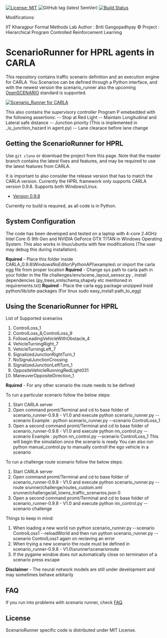 [![License: MIT](https://img.shields.io/badge/License-MIT-yellow.svg)](https://opensource.org/licenses/MIT)
![GitHub tag (latest SemVer)](https://img.shields.io/github/tag/carla-simulator/scenario_runner.svg)
[![Build Status](https://travis-ci.com/carla-simulator/scenario_runner.svg?branch=master)](https://travis-ci.com/carla/scenario_runner)

Modifications:

IIT Kharagpur
Formal Methods Lab
Author : Briti Gangopadhyay ©
Project : Hierarchical Program Controlled Reinforcement Learning

ScenarioRunner for HPRL agents in CARLA
=======================================
This repository contains traffic scenario definition and an execution engine
for CARLA. You 
Scenarios can be defined through a Python interface, and with the newest version
the scenario_runner also the upcoming [OpenSCENARIO](http://www.openscenario.org/) standard is supported.

[![Scenario_Runner for CARLA](Docs/img/scenario_runner_video.png)](https://youtu.be/ChmF8IFagpo?t=68)

This also contains the supervisory controller Program P emebedded with the following assertions:
 -- Stop at Red Light
 -- Maintain Longitudinal and Lateral safe distance
 -- Junction priority (This is implemented in _is_junction_hazard in agent.py)
 -- Lane clearace before lane change


Getting the ScenarioRunner for HPRL
-----------------------------------

Use `git clone` or download the project from this page. Note that the master
branch contains the latest fixes and features, and may be required to use the latest features from CARLA.

It is important to also consider the release version that has to match the CARLA version. Currently the HPRL framework only supports CARLA version 0.9.8.
Supports both Windows/Linux.

* [Version 0.9.8](https://github.com/carla-simulator/scenario_runner/releases/tag/v0.9.8) 


Currently no build is required, as all code is in Python.

System Configuration
--------------------

The code has been developed and tested on a laptop with 4-core 2.4GHz Intel Core i5 9th Gen and NVIDIA GeForce GTX TITAN
in Windows Operating System. This also works in linux/ubuntu with few modifications (The user may debug this during installation).

**Rquired** - Place this folder inside CARLA_0.9.8\WindowsNoEditor\PythonAPI\examples\ or import the carla egg file from proper location
**Rquired** - Change sys path to carla path in your folder in the file challenges/env/scene_layout_sensor.py , install dependencies (py_trees,xmlschema,shapely etc mentioned in requirements.txt)
**Rquired** - Place the carla egg package unzipped insid python/lib/site-packages (For linux sudo easy_install path_to_egg)

Using the ScenarioRunner for HPRL
---------------------------------

List of Supported scenarios
1) ControlLoss_1
2) ControlLoss_8,ControlLoss_9
3) FollowLeadingVehicleWithObstacle_4
4) VehicleTurningRight_7
5) VehicleTurningLeft_7
6) SignalizedJunctionRightTurn_1
7) NoSignalJunctionCrossing
8) SignalizedJunctionLeftTurn_1
9) OppositeVehicleRunningRedLight031
10) ManeuverOppositeDirection_1

**Rquired** - For any other scenario the route needs to be defined

To run a particular scenario follow the below steps:
1) Start CARLA server
2) Open command promt/Terminal and cd to base folder of scenario_runner-0.9.8 - V1.0 and execute python scenario_runner.py --scenario <Scenario Name>
Example : python scenario_runner.py --scenario ControlLoss_1
3) Open a second command promt/Terminal and cd to base folder of scenario_runner-0.9.8 - V1.0 and execute python nn_control.py --scenario <Scenario Name>
Example : python nn_control.py --scenario ControlLoss_1
This will begin the simulation once the scenario is ready
You can also run python manual_control.py to manually controll the ego vehicle in a scenario
 
To run a challenge route scenario follow the below steps:

1) Start CARLA server
2) Open command promt/Terminal and cd to base folder of scenario_runner-0.9.8 - V1.0 and execute python scenario_runner.py --route srunner/challenge/routes_custom.xml srunner/challenge/all_towns_traffic_scenarios.json 0
3) Open a second command promt/Terminal and cd to base folder of scenario_runner-0.9.8 - V1.0 and execute python nn_control.py --scenario challenge

Things to keep in mind:
1) When loading a new world run python scenario_runner.py --scenario ControlLoss1 --reloadWorld and then run python scenario_runner.py --scenario ControlLoss1 again on recieving an error
2) When trying a new scenario the route must be defined in scenario_runner-0.9.8 - V1.0\srunner\scenarioroute
3) If the pygame window does not automatically close on terminaton of a scenario press escape

**Disclaimer** - The neural network models are still under development and may sometimes behave arbitarily

FAQ
------

If you run into problems with scenario runner, check
[FAQ](http://carla.readthedocs.io/en/latest/faq/).

License
-------

ScenarioRunner specific code is distributed under MIT License.
